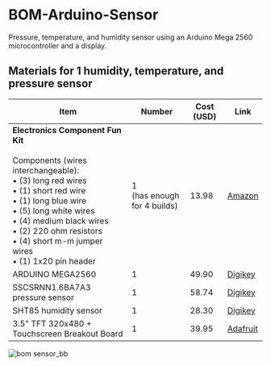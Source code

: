 # BOM-Arduino-Sensor
Pressure, temperature, and humidity sensor using an Arduino Mega 2560 microcontroller and a display.

## Materials for 1 humidity, temperature, and pressure sensor

| Item | Number | Cost (USD) | Link |
|------|--------|-------------|------|
| **Electronics Component Fun Kit**<br><br>Components (wires interchangeable):<br>• (3) long red wires<br>• (1) short red wire<br>• (1) long blue wire<br>• (5) long white wires<br>• (4) medium black wires<br>• (2) 220 ohm resistors<br>• (4) short m-m jumper wires<br>• (1) 1x20 pin header | 1<br>(has enough for 4 builds) | 13.98 | [Amazon](https://www.amazon.com/REXQualis-Electronics-tie-Points-Breadboard-Potentiometer/dp/B073ZC68QG) |
| ARDUINO MEGA2560 | 1 | 49.90 | [Digikey](https://www.digikey.com/short/2p8pqhvz) |
| SSCSRNN1.6BA7A3 pressure sensor | 1 | 58.74 | [Digikey](https://www.digikey.com/short/wj780tdv) |
| SHT85 humidity sensor | 1 | 28.30 | [Digikey](https://www.digikey.com/en/products/detail/sensirion-ag/SHT85/9666378) |
| 3.5" TFT 320x480 + Touchscreen Breakout Board | 1 | 39.95 | [Adafruit](https://www.adafruit.com/product/2050) |

![bom sensor_bb](https://github.com/user-attachments/assets/20724e03-b584-434f-a5a0-a3751cacb441)
